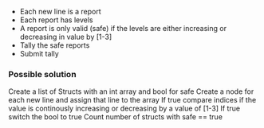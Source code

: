- Each new line is a report
- Each report has levels
- A report is only valid (safe) if the levels are either increasing or decreasing in value by [1-3] 
- Tally the safe reports
- Submit tally

### Possible solution
Create a list of Structs with an int array and bool for safe
Create a node for each new line and assign that line to the array
If true compare indices if the value is continously increasing or decreasing by a value of [1-3]
If true switch the bool to true
Count number of structs with safe == true
